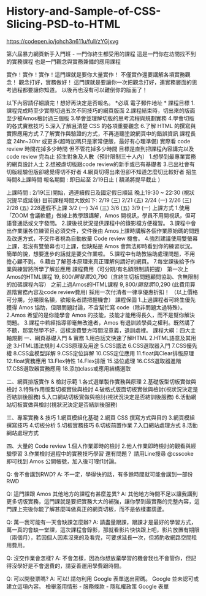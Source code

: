 # History-and-Sample-of-CSS-Slicing-PSD-to-HTML

https://codepen.io/johch3n611u/full/zYGjxvg


第六屆暴力網頁新手入門班 - 一門你終生都受用的課程
這是一門你在坊間找不到的實務課程
也是一門觀念與實務兼備的應用課程

實作！實作！實作！這門課就是要你大量實作！
不僅實作還要講解各項實務觀念！
觀念打好，實務做好！
這門課就是要讓你一次把觀念打好，連實務層面的思考過程都要讓你知道。
以後再也沒有可以難倒你的版面了！

以下內容請仔細讀完！想好再決定是否報名。
*必填
電子郵件地址 *
課程目標
1.課程完成時至少實際切過五次不同技巧的網頁版面
2.課程結束時，切出來的版面至少被Amos檢討過三個版
3.學會並理解切版的思考流程與規劃實務
4.學會切版的各式實務技巧
5.深入了解且清楚 CSS 的各項重要觀念
6.了解 HTML 的撰寫與實際應用方式
7.了解實作與驗證的方式，不再道聽塗說網頁中的錯誤資訊
課程長度
24hr~30hr 或更多(超時加碼只是家常便飯，最好有心理準備)
實際看 code review 時間花掉多少時間
但不管花掉多少時間
目標是直到把課程內容講完以及 code review 完為止
招生對象及人數（預計限制三十人內）
1.想學到最專業實務的網頁設計人士
2.想被虐切版跟code review的新手或已有基礎者
3.已出社會有切版經驗但版卻總覺得切不好者
4.網頁切得出來但卻不知道怎麼切比較好者
招生時間&上課時間
報名期間 : 
即日起至 2/19日止 ( 額滿將提早截止 )

上課時間 : 
2/19(三)開始，遇連續假日及國定假日順延
晚上19:30 ~ 22:30  (視狀況提早或延後)
目前課程時間大致如下:
2/19 (三)
2/21 (五)
2/24 (一)
2/26 (三)
2/28 (五) 228連假不上課
3/2 (一)
3/4 (三)
3/6 (五)
3/9 (一)
上課方式
1.使用「ZOOM 會議軟體」做線上教學跟講解，Amos 開視訊，學員不用開視訊，但可語音通話或文字發問。
2.課後視狀況提供課程中的錄影檔方便複習。
3.課程中會出作業讓各位練習且必須交件，交件後由 Amos上課時講解各個作業原始碼的問題及改進方式，不交件者視為自動放棄 Code review 機會。
4.強烈建議使用雙螢幕上課，若沒有雙螢幕也可上課，但缺點是 Amos 會無法即時看到你的練習狀況。
簡單的說，想要進步的話就是要交作業啦。
5.課程中有助教協助處理問題，不用擔心顧不到。
6.藉由了解基本原理來真正理解何謂好的網頁。
7.每堂課後給予作業與練習將所學了解並應用
課程費用（可分期/有名額限制請把握）
第一次上Amos的HTML課程  $19,800 / 開發票$20,790（含終生切板問題顧問協助、含無限制的加碼課程內容）
之前上過Amos的HTML課程  $9,800 / 開發票$10,290 (此費用算進階實務內容及code review費用)
採用一次付清者一律享優惠折扣！
（以上價格可分期，分期限名額，欲報名者請把握機會）
課程保固
1.上過課程者可終生優先獲得 Amos 協助，但限問題討論，不含幫忙寫 code（除非問題太過特殊）。
2.Amos 希望的是你能學會 Amos 的技能，技能才能用得長久，而不是幫你解決問題。
3.課程中若經指導卻毫無改進者，Amos 有退訓該學員之權利。既然講了不聽，那當然學不好，這樣浪費雙方時間沒意義，退訓處裡。
課程大綱：四大主軸規劃
一、網頁基礎入門 & 實務
          1.用白話文快速了解HTML
          2.HTML語意及其用途
          3.HTML語法規則
          4.CSS原理及用途
          5.CSS語法
          6.CSS選取器入門
          7.CSS優先權
          8.CSS盒模型詳解
          9.CSS定位詳解
        10.CSS定位應用
        11.float與Clear排版原理
        12.float實務應用
        13.Flex特性
        14.Flex排版
        15.溢位處理
        16.CSS選取器進階
        17.CSS選取器實務應用
        18.添加class或應用結構選取

二、網頁排版實作 & 檢討示範
        1.各式選單製作實務與原理
        2.基礎版型切板實做與檢討
        3.特殊作用版型切板實做與檢討
        4.破格式版面切板實做與檢討(視狀況決定是否結訓後服務)
        5.入口網站切板實做與檢討(視狀況決定是否結訓後服務)
        6.活動網站切板實做與檢討(視狀況決定是否結訓後服務)

三、專案實務 & 技巧
        1.網頁模組化基礎
        2.網頁 CSS 撰寫方式與目的
        3.網頁模組撰寫技巧
        4.切板分析
        5.切板實務技巧
        6.切板前置作業
        7.入口網站處理方式
        8.活動網站處理方式

四、大量的 Code review 
        1.個人作業即時的檢討
        2.他人作業即時檢討的觀看與經驗學習
        3.作業檢討過程中的實務技巧學習
還有問題？
請用Line搜尋 @csscoke 即可找到 Amos 公開帳號，加入後可1對1討論。

Q: 會不會講到RWD?
A: 不一定，學得快的話，有多餘時間就可能會講到一部份RWD

Q: 這門課跟 Amos 其他地方的課程有甚麼差異?
A: 其他地方時間不足以讓我講到更多切版實務，這門課就是要把實務大大的補強，讓你學到最實務的完整內容，這門課上完後你能了解甚麼叫做真正的網頁切板，而不是依樣畫葫蘆。

Q: 萬一我可能有一天會缺課怎麼辦?
A: 請盡量跟課，跟課才是最好的學習方式，萬一真的會缺一堂課，這次課程會錄影，那就看影片快快跟上吧，影片放置有期限（兩個月），若因個人因素沒來的及看完，可要求延長一次，但將酌收網路空間租用費用。

Q: 沒交作業會怎樣?
A: 不會怎樣，因為你想放棄學習的機會我也不會管你，但記得沒學好是不會退費的，請妥善運用學費跟時間。

Q: 可以開發票嗎?
A: 可以!
請勿利用 Google 表單送出密碼。
Google 並未認可或建立這項內容。 檢舉濫用情形 - 服務條款 - 隱私權政策
Google 表單
